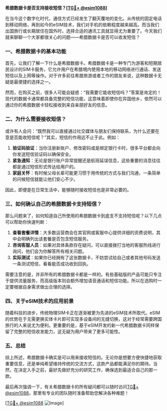 **希腊数据卡是否支持接收短信？[[TG💪+ @esim1088](https://t.me/s/esim1088)]**

在当今这个数字化时代，通信方式已经发生了翻天覆地的变化。从传统的固定电话到移动网络，再到如今的eSIM技术，我们对手机的依赖程度越来越高。而当我们出国旅行或长期居住在国外时，选择合适的通讯工具就显得尤为重要了。今天我们就来聊聊一个大家都很关心的问题——希腊数据卡是否可以收发短信？

### 一、希腊数据卡的基本功能

首先，让我们了解一下什么是希腊数据卡。希腊数据卡是一种专门为游客和短期居民设计的SIM卡服务，它允许用户在希腊境内使用本地的移动网络进行通话、发送短信以及上网等操作。对于许多前往希腊旅游或者工作的朋友来说，这种数据卡无疑是最便捷的选择之一。

然而，在购买之前，很多人可能会疑惑：“我需要它能收短信吗？”答案是肯定的！现代的数据卡通常都具备完整的短信功能，这意味着即使你在异国他乡，依然可以通过你的希腊数据卡轻松接收到来自亲朋好友的信息。

### 二、为什么需要接收短信？

或许有人会问：“既然我可以直接通过社交媒体与朋友们保持联系，为什么还要在意是否能收短信呢？”其实，短信的作用远不止于此。例如：

1. **验证码验证**：当你注册新账户、修改密码或是绑定银行卡时，很多平台都会向你发送短信验证码以确保安全。
2. **紧急通知**：无论是银行账户异常提醒还是航班延误信息，这些重要的消息往往都是通过短信形式传达给用户的。
3. **家庭关怀**：有时候父母长辈可能更习惯于用传统的方式与我们沟通，一条简单的问候短信就能让他们安心不少。

因此，即便是在日常生活中，能够随时接收短信也是非常必要的。

### 三、如何确认自己的希腊数据卡支持短信？

那么问题来了，如何知道自己所使用的希腊数据卡到底支不支持短信呢？以下几点可以帮助你快速判断：

1. **查看套餐详情**：大多数运营商会在其官网或客服中心提供详细的资费说明，其中会明确列出该套餐是否包含短信服务。
2. **咨询客服人员**：如果对具体条款存在疑问，可以直接拨打当地的客服热线进行询问，他们会为你解答所有相关问题。
3. **实际测试**：如果你已经拥有了这张数据卡，不妨尝试给自己或者其他号码发送一条测试短信，看看能否成功收到回执。

需要注意的是，并非所有的希腊数据卡都是一样的。有些基础版的产品可能只专注于提供流量服务，而高级版本则会额外增加语音通话和短信功能。所以在选购时一定要根据自身需求做出合理的选择。

### 四、关于eSIM技术的应用前景

随着科技的进步，传统物理SIM卡正在逐渐被更为先进的eSIM技术所取代。eSIM的优势在于无需更换实体卡片即可实现多设备间的无缝切换，这对于经常需要跨国旅行的人来说尤为便利。更重要的是，基于eSIM开发的新一代希腊数据卡同样保留了完整的短信收发能力，这无疑为用户带来了更多可能性。

### 五、总结

综上所述，希腊数据卡确实是可以用来接收短信的。无论你是想要方便快捷地获取重要信息，还是单纯希望维持传统的交流方式，这款产品都能满足你的期待。当然，在决定入手之前，最好先做好充分的研究工作，确保选到最适合自己的那一款。

最后再次强调一下，有关希腊数据卡的所有疑问都可以随时访问[TG💪+ @esim1088](https://t.me/s/esim1088)，那里有专业的团队随时准备帮助您解决各种难题！

[[TG💪+ @esim1088](https://t.me/s/esim1088) ![Image](https://i.postimg.cc/4NQfJmqS/Snipaste-2025-05-13-00-14-12.png)]